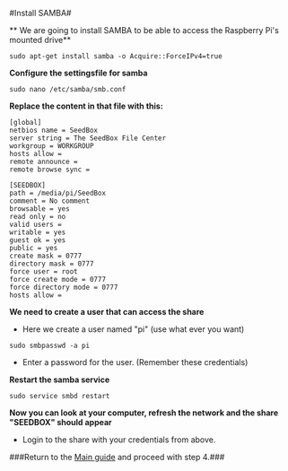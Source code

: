 #Install SAMBA#

** We are going to install SAMBA to be able to access the Raspberry Pi's mounted drive**
~~~
sudo apt-get install samba -o Acquire::ForceIPv4=true
~~~

**Configure the settingsfile for samba**
~~~
sudo nano /etc/samba/smb.conf
~~~

**Replace the content in that file with this:**
~~~
[global]
netbios name = SeedBox
server string = The SeedBox File Center
workgroup = WORKGROUP
hosts allow =
remote announce =
remote browse sync =

[SEEDBOX]
path = /media/pi/SeedBox
comment = No comment
browsable = yes
read only = no
valid users =
writable = yes
guest ok = yes
public = yes
create mask = 0777
directory mask = 0777
force user = root
force create mode = 0777
force directory mode = 0777
hosts allow =
~~~

**We need to create a user that can access the share**
   * Here we create a user named "pi" (use what ever you want)
~~~
sudo smbpasswd -a pi
~~~
   * Enter a password for the user. (Remember these credentials)

**Restart the samba service**
~~~
sudo service smbd restart
~~~

**Now you can look at your computer, refresh the network and the share "SEEDBOX" should appear**
   * Login to the share with your credentials from above.

###Return to the [Main guide](https://github.com/mcfrojd/PiVPN-Seedbox) and proceed with step 4.###

